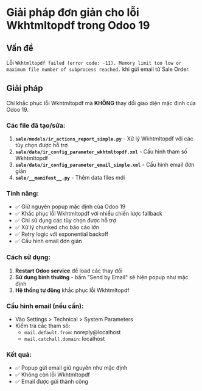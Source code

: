 # Giải pháp đơn giản cho lỗi Wkhtmltopdf trong Odoo 19

## Vấn đề
Lỗi `Wkhtmltopdf failed (error code: -11). Memory limit too low or maximum file number of subprocess reached.` khi gửi email từ Sale Order.

## Giải pháp
Chỉ khắc phục lỗi Wkhtmltopdf mà **KHÔNG** thay đổi giao diện mặc định của Odoo 19.

### Các file đã tạo/sửa:

1. **`sale/models/ir_actions_report_simple.py`** - Xử lý Wkhtmltopdf với các tùy chọn được hỗ trợ
2. **`sale/data/ir_config_parameter_wkhtmltopdf.xml`** - Cấu hình tham số Wkhtmltopdf
3. **`sale/data/ir_config_parameter_email_simple.xml`** - Cấu hình email đơn giản
4. **`sale/__manifest__.py`** - Thêm data files mới

### Tính năng:
- ✅ Giữ nguyên popup mặc định của Odoo 19
- ✅ Khắc phục lỗi Wkhtmltopdf với nhiều chiến lược fallback
- ✅ Chỉ sử dụng các tùy chọn được hỗ trợ
- ✅ Xử lý chunked cho báo cáo lớn
- ✅ Retry logic với exponential backoff
- ✅ Cấu hình email đơn giản

### Cách sử dụng:
1. **Restart Odoo service** để load các thay đổi
2. **Sử dụng bình thường** - bấm "Send by Email" sẽ hiện popup như mặc định
3. **Hệ thống tự động** khắc phục lỗi Wkhtmltopdf

### Cấu hình email (nếu cần):
- Vào Settings > Technical > System Parameters
- Kiểm tra các tham số:
  - `mail.default.from`: noreply@localhost
  - `mail.catchall.domain`: localhost

### Kết quả:
- ✅ Popup gửi email giữ nguyên như mặc định
- ✅ Không còn lỗi Wkhtmltopdf
- ✅ Email được gửi thành công
